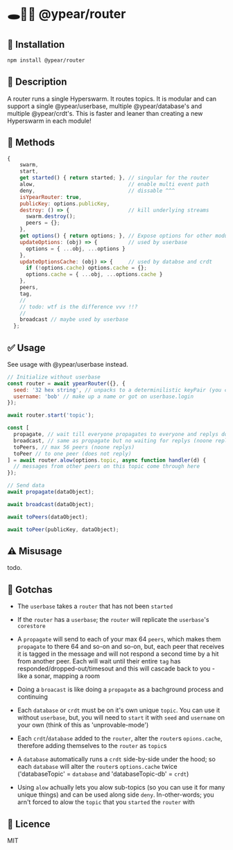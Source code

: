# 🕳️🥊🌐 @ypear/router


## 💾 Installation
```bash
npm install @ypear/router
```

## 👀 Description
A router runs a single Hyperswarm. It routes topics. It is modular and can support a single @ypear/userbase, multiple @ypear/database's and multiple @ypear/crdt's. This is faster and leaner than creating a new Hyperswarm in each module!


## 🧰 Methods
```javascript
{
    swarm,
    start,
    get started() { return started; }, // singular for the router
    alow,                              // enable multi event path
    deny,                              // dissable ^^^
    isYpearRouter: true,
    publicKey: options.publicKey,
    destroy: () => {                   // kill underlying streams
      swarm.destroy();
      peers = {};
    },
    get options() { return options; }, // Expose options for other modules to access
    updateOptions: (obj) => {          // used by userbase
      options = { ...obj, ...options }
    },
    updateOptionsCache: (obj) => {     // used by databse and crdt
      if (!options.cache) options.cache = {};
      options.cache = { ...obj, ...options.cache }
    },
    peers,
    tag,
    //
    // todo: wtf is the difference vvv !!?
    //
    broadcast // maybe used by userbase
  };
```

## ✅ Usage
See usage with @ypear/userbase instead.
```javascript
// Initialize without userbase
const router = await ypearRouter({}, {
  seed: '32 hex string', // unpacks to a determinilistic keyPair (you can get this after userbase.login)
  username: 'bob' // make up a name or got on userbase.login
});

await router.start('topic');

const [
  propagate, // wait till everyone propagates to everyone and replys done 
  broadcast, // same as propagate but no waiting for replys (noone replys)
  toPeers, // max 56 peers (noone replys)
  toPeer // to one peer (does not reply)
] = await router.alow(options.topic, async function handler(d) {
  // messages from other peers on this topic come through here
});

// Send data
await propagate(dataObject);

await broadcast(dataObject);

await toPeers(dataObject);

await toPeer(publicKey, dataObject);
```
## ⚠️ Misusage
todo.

## 🤯 Gotchas
- The `userbase` takes a `router` that has not been `started`

- If the `router` has a `userbase`; the `router` will replicate the `userbase`'s `corestore`

- A `propagate` will send to each of your max 64 `peers`, which makes them `propagate` to there 64 and so-on and so-on, but, each peer that receives it is tagged in the message and will not respond a second time by a hit from another peer. Each will wait until their entire `tag` has responded/dropped-out/timesout and this will cascade back to you - like a sonar, mapping a room

- Doing a `broacast` is like doing a `propagate` as a bachground process and continuing

- Each `database` or `crdt` must be on it's own unique `topic`. You can use it without `userbase`, but, you will need to `start` it with `seed` and `username` on your own (think of this as 'unprovable-mode')

- Each `crdt`/`database` added to the `router`, alter the `router`s `opions.cache`, therefore adding themselves to the `router` as `topic`s

- A `database` automatically runs a `crdt` side-by-side under the hood; so each `database` will alter the `router`s `options.cache` twice ('databaseTopic' = `database` and 'databaseTopic-db' = `crdt`)

- Using `alow` achually lets you alow sub-topics (so you can use it for many unique things) and can be used along side `deny`. In-other-words; you arn't forced to alow the `topic` that you `started` the `router` with

## 📜 Licence
MIT

